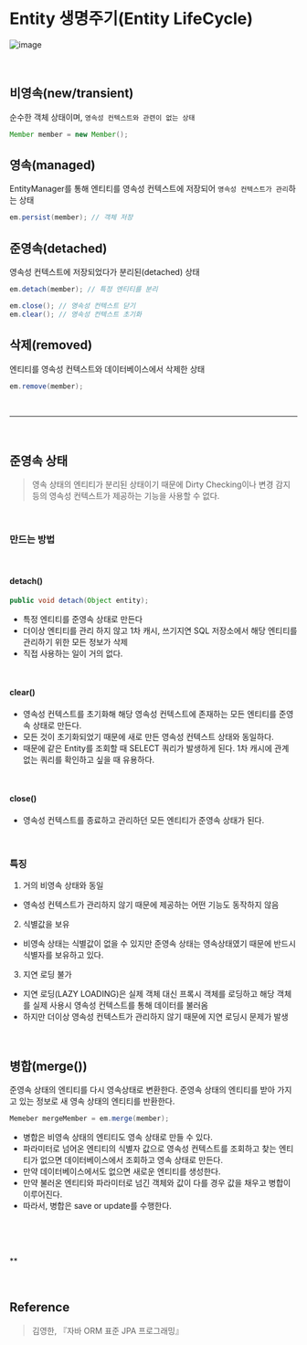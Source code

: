 # Entity 생명주기(Entity LifeCycle)

![image](https://user-images.githubusercontent.com/84886987/151682351-230a3322-0588-4d1c-8a2a-f3f7933ab681.png)

<br>

## 비영속(new/transient)
순수한 객체 상태이며, `영속성 컨텍스트와 관련이 없는 상태`

```java
Member member = new Member();
```

## 영속(managed)
EntityManager를 통해 엔티티를 영속성 컨텍스트에 저장되어 `영속성 컨텍스트가 관리`하는 상태

```java
em.persist(member); // 객체 저장
```

## 준영속(detached)
영속성 컨텍스트에 저장되었다가 분리된(detached) 상태

```java
em.detach(member); // 특정 엔티티를 분리

em.close(); // 영속성 컨텍스트 닫기
em.clear(); // 영속성 컨텍스트 초기화
```

## 삭제(removed)
엔티티를 영속성 컨텍스트와 데이터베이스에서 삭제한 상태

```java
em.remove(member);
```

<br>

***

<br>

## 준영속 상태
>영속 상태의 엔티티가 분리된 상태이기 때문에 Dirty Checking이나 변경 감지 등의 영속성 컨텍스트가 제공하는 기능을 사용할 수 없다.

<br>

### 만드는 방법

<br>

#### detach()

```java
public void detach(Object entity);
```
* 특정 엔티티를 준영속 상태로 만든다
* 더이상 엔티티를 관리 하지 않고 1차 캐시, 쓰기지연 SQL 저장소에서 해당 엔티티를 관리하기 위한 모든 정보가 삭제
* 직접 사용하는 일이 거의 없다.

<br>

#### clear()
* 영속성 컨텍스트를 초기화해 해당 영속성 컨텍스트에 존재하는 모든 엔티티를 준영속 상태로 만든다.
* 모든 것이 초기화되었기 때문에 새로 만든 영속성 컨텍스트 상태와 동일하다. 
* 때문에 같은 Entity를 조회할 때 SELECT 쿼리가 발생하게 된다. 1차 캐시에 관계 없는 쿼리를 확인하고 싶을 때 유용하다.

<br>

#### close()
* 영속성 컨텍스트를 종료하고 관리하던 모든 엔티티가 준영속 상태가 된다.

<br>

### 특징
1. 거의 비영속 상태와 동일

  * 영속성 컨텍스트가 관리하지 않기 때문에 제공하는 어떤 기능도 동작하지 않음

2. 식별값을 보유

  * 비영속 상태는 식별값이 없을 수 있지만 준영속 상태는 영속상태였기 때문에 반드시 식별자를 보유하고 있다.

3. 지연 로딩 불가

  * 지연 로딩(LAZY LOADING)은 실제 객체 대신 프록시 객체를 로딩하고 해당 객체를 실제 사용시 영속성 컨텍스트를 통해 데이터를 불러옴
  * 하지만 더이상 영속성 컨텍스트가 관리하지 않기 때문에 지연 로딩시 문제가 발생

<br>

## 병합(merge())
준영속 상태의 엔티티를 다시 영속상태로 변환한다. 준영속 상태의 엔티티를 받아 가지고 있는 정보로 새 영속 상태의 엔티티를 반환한다.

```java
Memeber mergeMember = em.merge(member);
```

* 병합은 비영속 상태의 엔티티도 영속 상태로 만들 수 있다. 
* 파라미터로 넘어온 엔티티의 식별자 값으로 영속성 컨텍스트를 조회하고 찾는 엔티티가 없으면 데이터베이스에서 조회하고 영속 상태로 만든다. 
* 만약 데이터베이스에서도 없으면 새로운 엔티티를 생성한다. 
* 만약 불러온 엔티티와 파라미터로 넘긴 객체와 값이 다를 경우 값을 채우고 병합이 이루어진다.
* 따라서, 병합은 save or update를 수행한다.


<br>
<br>
<br>

**

<br>

## Reference
>김영한, 『자바 ORM 표준 JPA 프로그래밍』
